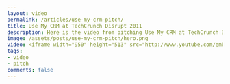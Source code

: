 ```yaml
---
layout: video
permalink: /articles/use-my-crm-pitch/
title: Use My CRM at TechCrunch Disrupt 2011
description: Here is the video from pitching Use My CRM at TechCrunch Disrupt 2011.
image: /assets/posts/use-my-crm-pitch/hero.png
video: <iframe width="950" height="513" src="http://www.youtube.com/embed/6KoEpLwYJCM?rel=0" frameborder="0" allowfullscreen></iframe>
tags:
- video
- pitch
comments: false
---
```


<!-- <div class="hero">{% image posts/use-my-crm-pitch/hero.png %}</div> -->

<!-- <a href="/projects/use-my-crm">Use My CRM</a> (TechCrunch Disrupt Hackathon 2011) -->
